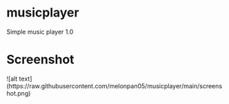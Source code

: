 # musicplayer
Simple music player 1.0
<h1> Screenshot </h1>
![alt text](https://raw.githubusercontent.com/melonpan05/musicplayer/main/screenshot.png)
